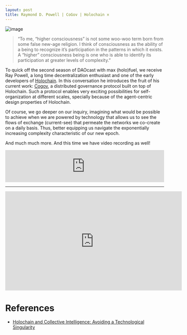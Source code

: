 ```yaml
---
layout: post
title: Raymond D. Powell | CoGov | Holochain ♓
---
```


![image](/assets/images/banners/s02e01.png)

> “To me, “higher consciousness” is not some woo-woo term born from some false new-age religion. I think of consciousness as the ability of a being to recognize it’s participation in the patterns in which it exists. A “higher” consciousness being is one who is able to identify its participation at greater levels of complexity.”

To quick off the second season of DAOcast with max (holo)fuel, we receive Ray Powell, a long time decentralization enthusiast and one of the early developers of [Holochain](https://holochain.org/). In this conversation he introduces the fruit of his current work: [Cogov](http://cogov.tech/), a distributed governance protocol built on top of Holochain. Such a protocol enables very exciting possibilities for self-organization at different scales, specially because of the agent-centric design properties of Holochain.

Of course, we go deeper on our inquiry, imagining what would be possible to achieve when we are powered by technology that allows us to see the flows of exchange (current-see) that permeate the networks we co-create on a daily basis. Thus, better equipping us navigate the exponentially increasing complexity characteristic of our new epoch.

And much much more. And this time we have video recording as well!

<iframe src="https://anchor.fm/daocast/embed/episodes/Raymond-D--Powell--CoGov--Holochain-e3mrdq" height="102px" width="100%" frameborder="0" scrolling="no"></iframe>

---

<iframe width="560" height="315" src="https://www.youtube.com/embed/4EvVkb4erZE" frameborder="0" allow="accelerometer; autoplay; encrypted-media; gyroscope; picture-in-picture" allowfullscreen></iframe>

# References

- [Holochain and Collective Intelligence: Avoiding a Technological Singularity](https://medium.com/@rayzer42/holochain-and-collective-intelligence-avoiding-a-technological-singularity-ca9d98920e72)
